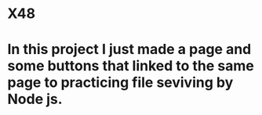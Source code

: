 # X48
# In this project I just made a page and some buttons that linked to the same page to practicing file seviving by Node js.

